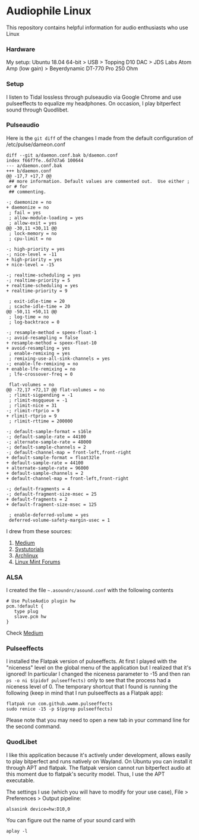 # Audiophile Linux

This repository contains helpful information for audio enthusiasts who use Linux

### Hardware
My setup:
Ubuntu 18.04 64-bit > USB > Topping D10 DAC > JDS Labs Atom Amp (low gain) > Beyerdynamic DT-770 Pro 250 Ohm

### Setup
I listen to Tidal lossless through pulseaudio via Google Chrome and use pulseeffects to equalize my headphones. On occasion, I play bitperfect sound through Quodlibet.

### Pulseaudio
Here is the `git diff` of the changes I made from the default configuration of /etc/pulse/dameon.conf

```
diff --git a/daemon.conf.bak b/daemon.conf
index f66f7fe..6d7d7a6 100644
--- a/daemon.conf.bak
+++ b/daemon.conf
@@ -17,7 +17,7 @@
 ## more information. Default values are commented out.  Use either ; or # for
 ## commenting.
 
-; daemonize = no
+ daemonize = no
 ; fail = yes
 ; allow-module-loading = yes
 ; allow-exit = yes
@@ -30,11 +30,11 @@
 ; lock-memory = no
 ; cpu-limit = no
 
-; high-priority = yes
-; nice-level = -11
+ high-priority = yes
+ nice-level = -15
 
-; realtime-scheduling = yes
-; realtime-priority = 5
+ realtime-scheduling = yes
+ realtime-priority = 9
 
 ; exit-idle-time = 20
 ; scache-idle-time = 20
@@ -50,11 +50,11 @@
 ; log-time = no
 ; log-backtrace = 0
 
-; resample-method = speex-float-1
-; avoid-resampling = false
+ resample-method = speex-float-10
+ avoid-resampling = yes
 ; enable-remixing = yes
 ; remixing-use-all-sink-channels = yes
-; enable-lfe-remixing = no
+ enable-lfe-remixing = no
 ; lfe-crossover-freq = 0
 
 flat-volumes = no
@@ -72,17 +72,17 @@ flat-volumes = no
 ; rlimit-sigpending = -1
 ; rlimit-msgqueue = -1
 ; rlimit-nice = 31
-; rlimit-rtprio = 9
+ rlimit-rtprio = 9
 ; rlimit-rttime = 200000
 
-; default-sample-format = s16le
-; default-sample-rate = 44100
-; alternate-sample-rate = 48000
-; default-sample-channels = 2
-; default-channel-map = front-left,front-right
+ default-sample-format = float32le
+ default-sample-rate = 44100
+ alternate-sample-rate = 96000
+ default-sample-channels = 2
+ default-channel-map = front-left,front-right
 
-; default-fragments = 4
-; default-fragment-size-msec = 25
+ default-fragments = 2
+ default-fragment-size-msec = 125
 
 ; enable-deferred-volume = yes
 deferred-volume-safety-margin-usec = 1
```

I drew from these sources:

1. [Medium](https://medium.com/@gamunu/enable-high-quality-audio-on-linux-6f16f3fe7e1f)
2. [Systutorials](https://www.systutorials.com/docs/linux/man/1-pulseaudio/#lbAI)
3. [Archlinux](https://wiki.archlinux.org/index.php/PulseAudio/Troubleshooting)
4. [Linux Mint Forums](https://forums.linuxmint.com/viewtopic.php?t=253225)

### ALSA
I created the file `~.asoundrc/asound.conf` with the following contents

```
# Use PulseAudio plugin hw
pcm.!default {
   type plug
   slave.pcm hw
}
```
Check [Medium](https://medium.com/@gamunu/enable-high-quality-audio-on-linux-6f16f3fe7e1f)

### Pulseeffects
I installed the Flatpak version of pulseeffects. At first I played with the "niceness" level on the global menu of the application but I realized that it's ignored! In particular I changed the niceness parameter to -15 and then ran `ps -o ni $(pidof pulseeffects)` only to see that the process had a niceness level of 0. The temporary shortcut that I found is running the following (keep in mind that I run pulseeffects as a Flatpak app):

```
flatpak run com.github.wwmm.pulseeffects
sudo renice -15 -p $(pgrep pulseeffects)
```
Please note that you may need to open a new tab in your command line for the second command.

### QuodLibet

I like this application because it's actively under development, allows easily to play bitperfect and runs natively on Wayland. On Ubuntu you can install it through APT and flatpak. The flatpak version cannot run bitperfect audio at this moment due to flatpak's security model. Thus, I use the APT executable.

The settings I use (which you will have to modify for your use case), File > Preferences > Output pipeline:

```
alsasink device=hw:D10,0
```

You can figure out the name of your sound card with
```
aplay -l
```
